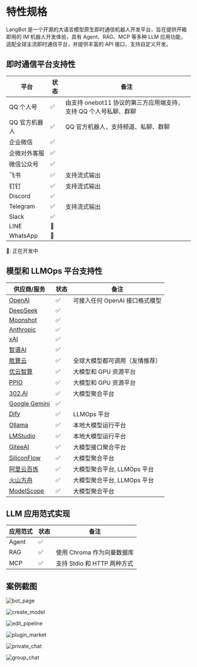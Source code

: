 # 特性规格

LangBot 是一个开源的大语言模型原生即时通信机器人开发平台，旨在提供开箱即用的 IM 机器人开发体验，具有 Agent、RAG、MCP 等多种 LLM 应用功能，适配全球主流即时通信平台，并提供丰富的 API 接口，支持自定义开发。

## 即时通信平台支持性

| 平台 | 状态 | 备注 |
| --- | --- | --- |
| QQ 个人号 | ✅ | 由支持 onebot11 协议的第三方应用端支持，支持 QQ 个人号私聊、群聊 |
| QQ 官方机器人 | ✅ | QQ 官方机器人，支持频道、私聊、群聊 |
| 企业微信 | ✅ |  |
| 企微对外客服 | ✅ |  |
| 微信公众号 | ✅ |  |
| 飞书 | ✅ | 支持流式输出 |
| 钉钉 | ✅ | 支持流式输出 |
| Discord | ✅ |  |
| Telegram | ✅ | 支持流式输出 |
| Slack | ✅ |  |
| LINE | 🚧 |  |
| WhatsApp | 🚧 |  |

🚧: 正在开发中

## 模型和 LLMOps 平台支持性

| 供应商/服务 | 状态 | 备注 |
| --- | --- | --- |
| [OpenAI](https://platform.openai.com/) | ✅ | 可接入任何 OpenAI 接口格式模型 |
| [DeepSeek](https://www.deepseek.com/) | ✅ |  |
| [Moonshot](https://www.moonshot.cn/) | ✅ |  |
| [Anthropic](https://www.anthropic.com/) | ✅ |  |
| [xAI](https://x.ai/) | ✅ |  |
| [智谱AI](https://open.bigmodel.cn/) | ✅ |  |
| [胜算云](https://www.shengsuanyun.com/?from=CH_KYIPP758) | ✅ | 全球大模型都可调用（友情推荐） |
| [优云智算](https://www.compshare.cn/?ytag=GPU_YY-gh_langbot) | ✅ | 大模型和 GPU 资源平台 |
| [PPIO](https://ppio.com/user/register?invited_by=QJKFYD&utm_source=github_langbot) | ✅ | 大模型和 GPU 资源平台 |
| [302.AI](https://share.302.ai/SuTG99) | ✅ | 大模型聚合平台 |
| [Google Gemini](https://aistudio.google.com/prompts/new_chat) | ✅ | |
| [Dify](https://dify.ai) | ✅ | LLMOps 平台 |
| [Ollama](https://ollama.com/) | ✅ | 本地大模型运行平台 |
| [LMStudio](https://lmstudio.ai/) | ✅ | 本地大模型运行平台 |
| [GiteeAI](https://ai.gitee.com/) | ✅ | 大模型接口聚合平台 |
| [SiliconFlow](https://siliconflow.cn/) | ✅ | 大模型聚合平台 |
| [阿里云百炼](https://bailian.console.aliyun.com/) | ✅ | 大模型聚合平台, LLMOps 平台 |
| [火山方舟](https://console.volcengine.com/ark/region:ark+cn-beijing/model?vendor=Bytedance&view=LIST_VIEW) | ✅ | 大模型聚合平台, LLMOps 平台 |
| [ModelScope](https://modelscope.cn/docs/model-service/API-Inference/intro) | ✅ | 大模型聚合平台 |

## LLM 应用范式实现

| 应用范式 | 状态 | 备注 |
| --- | --- | --- |
| Agent | ✅ |  |
| RAG | ✅ | 使用 Chroma 作为向量数据库 |
| MCP | ✅ | 支持 Stdio 和 HTTP 两种方式 |

## 案例截图

![bot_page](/assets/image/zh/insight/features/bot-page.png)

![create_model](/assets/image/zh/insight/features/create-model.png)

![edit_pipeline](/assets/image/zh/insight/features/edit-pipeline.png)

![plugin_market](/assets/image/zh/insight/features/plugin-market.png)

![private_chat](/assets/image/zh/insight/private_chat.png)

![group_chat](/assets/image/zh/insight/group_chat.png)

